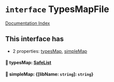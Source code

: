 # `interface` TypesMapFile

[Documentation Index](../README.md)

## This interface has

- 2 properties:
[typesMap](#-typesmap-safelist),
[simpleMap](#-simplemap-libname-string-string)


#### 📄 typesMap: [SafeList](../interface.SafeList/README.md)



#### 📄 simpleMap: \{\[libName: `string`]: `string`}



